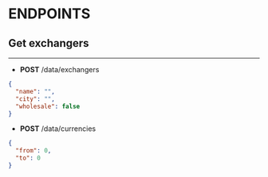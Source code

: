 # ENDPOINTS

## Get exchangers
___

* **POST** /data/exchangers
```JSON
{
  "name": "",
  "city": "",
  "wholesale": false
}

```

* **POST** /data/currencies

```JSON
{
  "from": 0,
  "to": 0
}

```